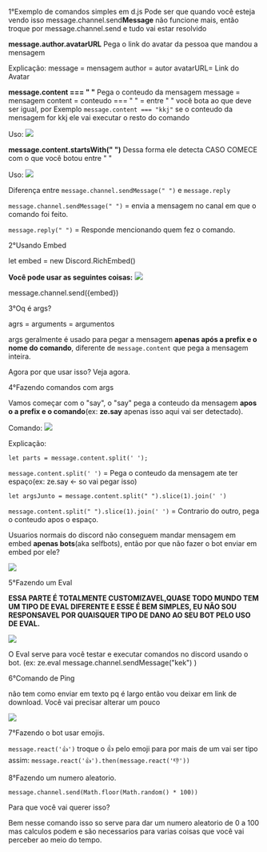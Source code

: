 1°Exemplo de comandos simples em d.js
Pode ser que quando você esteja vendo isso message.channel.send**Message** não funcione mais, então troque por message.channel.send e tudo vai estar resolvido

**message.author.avatarURL**
Pega o link do avatar da pessoa que mandou a mensagem

Explicação:
 message = mensagem
 author = autor 
 avatarURL= Link do Avatar

**message.content === " "**
Pega o conteudo da mensagem
 message = mensagem
 content = conteudo
 === " " = entre " " você bota ao que deve ser igual, por Exemplo
 ``message.content === "kkj"`` se o conteudo da mensagem for kkj ele vai executar o resto do comando

 Uso: ![](https://i.imgur.com/ygYa9lA.png)

 **message.content.startsWith(" ")**
 Dessa forma ele detecta CASO COMECE com o que você botou  entre " "
 
 Uso:  ![](https://i.imgur.com/AKJPISk.png)


Diferença entre ``message.channel.sendMessage(" ")`` e ``message.reply``

 ``message.channel.sendMessage(" ")`` = envia a mensagem no canal em que o comando foi feito.

 ``message.reply(" ")`` = Responde mencionando quem fez o comando.

2°Usando Embed

let embed = new Discord.RichEmbed()

**Você pode usar as seguintes coisas:**
 ![](https://i.imgur.com/x5WPBGe.png)

message.channel.send({embed})

3°Oq é args?

agrs = arguments = argumentos

args geralmente é usado para pegar a mensagem 
**apenas após a prefix e o nome do comando**, 
diferente de ``message.content`` que pega a mensagem inteira.

Agora por que usar isso? Veja agora.


4°Fazendo comandos com args

Vamos começar com o "say", o "say" pega a conteudo da mensagem **apos o a prefix e o comando**(ex: **ze.say** apenas isso aqui vai ser detectado).

Comando: ![](https://i.imgur.com/WpAAdc7.png)

Explicação: 

 ``let parts = message.content.split(' ');``

 ``message.content.split(' ')`` = Pega o conteudo da mensagem ate ter espaço(ex: ze.say <- so vai pegar isso)

 ``let argsJunto = message.content.split(" ").slice(1).join(' ')``

 ``message.content.split(" ").slice(1).join(' ')`` = Contrario do outro, pega o conteudo apos o espaço.

Usuarios normais do discord não conseguem mandar mensagem em embed **apenas bots**(aka selfbots), então por que não fazer o bot enviar em embed por ele?

 ![](https://i.imgur.com/PtJ5EWC.png)

5°Fazendo um Eval

**ESSA PARTE É TOTALMENTE CUSTOMIZAVEL,QUASE TODO MUNDO TEM UM TIPO DE EVAL DIFERENTE E ESSE É BEM SIMPLES, EU NÃO SOU RESPONSAVEL POR QUAISQUER TIPO DE DANO AO SEU BOT PELO USO DE EVAL.**

![](https://i.imgur.com/lindR6E.png)


O Eval serve para você testar e executar comandos no discord usando o bot. (ex: ze.eval message.channel.sendMessage("kek") )

6°Comando de Ping

não tem como enviar em texto pq é largo então vou deixar em link de download. Você vai precisar alterar um pouco

![](https://i.imgur.com/AldZyaJ.png)


7°Fazendo o bot usar emojis.

``message.react('👍')`` troque o 👍 pelo emoji para por mais de um vai ser tipo assim: ``message.react('👍').then(message.react('👎'))``

8°Fazendo um numero aleatorio.

``message.channel.send(Math.floor(Math.random() * 100))``

Para que você vai querer isso?

Bem nesse comando isso so serve para dar um numero aleatorio de 0 a 100 mas calculos podem e são necessarios para varias coisas
que você vai perceber ao meio do tempo.
